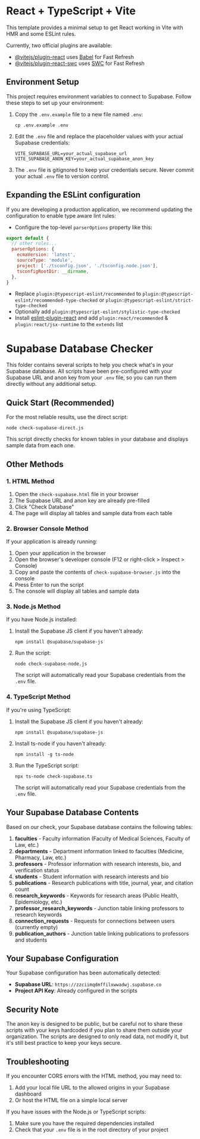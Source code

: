 # React + TypeScript + Vite

This template provides a minimal setup to get React working in Vite with HMR and some ESLint rules.

Currently, two official plugins are available:

- [@vitejs/plugin-react](https://github.com/vitejs/vite-plugin-react/blob/main/packages/plugin-react/README.md) uses [Babel](https://babeljs.io/) for Fast Refresh
- [@vitejs/plugin-react-swc](https://github.com/vitejs/vite-plugin-react-swc) uses [SWC](https://swc.rs/) for Fast Refresh

## Environment Setup

This project requires environment variables to connect to Supabase. Follow these steps to set up your environment:

1. Copy the `.env.example` file to a new file named `.env`:
   ```
   cp .env.example .env
   ```

2. Edit the `.env` file and replace the placeholder values with your actual Supabase credentials:
   ```
   VITE_SUPABASE_URL=your_actual_supabase_url
   VITE_SUPABASE_ANON_KEY=your_actual_supabase_anon_key
   ```

3. The `.env` file is gitignored to keep your credentials secure. Never commit your actual `.env` file to version control.

## Expanding the ESLint configuration

If you are developing a production application, we recommend updating the configuration to enable type aware lint rules:

- Configure the top-level `parserOptions` property like this:

```js
export default {
  // other rules...
  parserOptions: {
    ecmaVersion: 'latest',
    sourceType: 'module',
    project: ['./tsconfig.json', './tsconfig.node.json'],
    tsconfigRootDir: __dirname,
  },
}
```

- Replace `plugin:@typescript-eslint/recommended` to `plugin:@typescript-eslint/recommended-type-checked` or `plugin:@typescript-eslint/strict-type-checked`
- Optionally add `plugin:@typescript-eslint/stylistic-type-checked`
- Install [eslint-plugin-react](https://github.com/jsx-eslint/eslint-plugin-react) and add `plugin:react/recommended` & `plugin:react/jsx-runtime` to the `extends` list

# Supabase Database Checker

This folder contains several scripts to help you check what's in your Supabase database. All scripts have been pre-configured with your Supabase URL and anon key from your `.env` file, so you can run them directly without any additional setup.

## Quick Start (Recommended)

For the most reliable results, use the direct script:

```
node check-supabase-direct.js
```

This script directly checks for known tables in your database and displays sample data from each one.

## Other Methods

### 1. HTML Method

1. Open the `check-supabase.html` file in your browser
2. The Supabase URL and anon key are already pre-filled
3. Click "Check Database"
4. The page will display all tables and sample data from each table

### 2. Browser Console Method

If your application is already running:

1. Open your application in the browser
2. Open the browser's developer console (F12 or right-click > Inspect > Console)
3. Copy and paste the contents of `check-supabase-browser.js` into the console
4. Press Enter to run the script
5. The console will display all tables and sample data

### 3. Node.js Method

If you have Node.js installed:

1. Install the Supabase JS client if you haven't already:
   ```
   npm install @supabase/supabase-js
   ```

2. Run the script:
   ```
   node check-supabase-node.js
   ```
   
   The script will automatically read your Supabase credentials from the `.env` file.

### 4. TypeScript Method

If you're using TypeScript:

1. Install the Supabase JS client if you haven't already:
   ```
   npm install @supabase/supabase-js
   ```

2. Install ts-node if you haven't already:
   ```
   npm install -g ts-node
   ```

3. Run the TypeScript script:
   ```
   npx ts-node check-supabase.ts
   ```
   
   The script will automatically read your Supabase credentials from the `.env` file.

## Your Supabase Database Contents

Based on our check, your Supabase database contains the following tables:

1. **faculties** - Faculty information (Faculty of Medical Sciences, Faculty of Law, etc.)
2. **departments** - Department information linked to faculties (Medicine, Pharmacy, Law, etc.)
3. **professors** - Professor information with research interests, bio, and verification status
4. **students** - Student information with research interests and bio
5. **publications** - Research publications with title, journal, year, and citation count
6. **research_keywords** - Keywords for research areas (Public Health, Epidemiology, etc.)
7. **professor_research_keywords** - Junction table linking professors to research keywords
8. **connection_requests** - Requests for connections between users (currently empty)
9. **publication_authors** - Junction table linking publications to professors and students

## Your Supabase Configuration

Your Supabase configuration has been automatically detected:

- **Supabase URL**: `https://zzciimqdmffilxwwadwj.supabase.co`
- **Project API Key**: Already configured in the scripts

## Security Note

The anon key is designed to be public, but be careful not to share these scripts with your keys hardcoded if you plan to share them outside your organization. The scripts are designed to only read data, not modify it, but it's still best practice to keep your keys secure.

## Troubleshooting

If you encounter CORS errors with the HTML method, you may need to:
1. Add your local file URL to the allowed origins in your Supabase dashboard
2. Or host the HTML file on a simple local server

If you have issues with the Node.js or TypeScript scripts:
1. Make sure you have the required dependencies installed
2. Check that your `.env` file is in the root directory of your project
